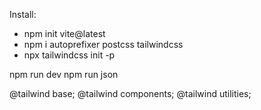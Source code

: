 Install: 
- npm init vite@latest
- npm i autoprefixer postcss tailwindcss
- npx tailwindcss init -p

<!-- Run -->
 npm run dev
 npm run json

<!-- index.css  -->
@tailwind base;
@tailwind components;
@tailwind utilities; 

<!-- tailwind config -->

<!-- Installs -->
